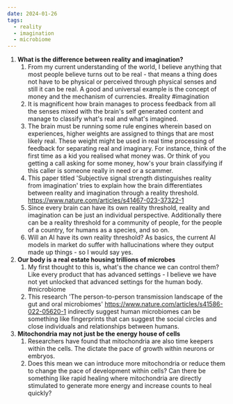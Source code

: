```yaml
---
date: 2024-01-26
tags:
  - reality
  - imagination
  - microbiome
---
```



1. **What is the difference between reality and imagination?** 
	1. From my current understanding of the world, I believe anything that most people believe turns out to be real - that means a thing does not have to be physical or perceived through physical senses and still it can be real. A good and universal example is the concept of money and the mechanism of currencies. #reality #imagination
	3. It is magnificent how brain manages to process feedback from all the senses mixed with the brain's self generated content and manage to classify what's real and what's imagined.
	4. The brain must be running some rule engines wherein based on experiences, higher weights are assigned to things that are most likely real. These weight might be used in real time processing of feedback for separating real and imaginary. For instance, think of the first time as a kid you realised what money was. Or think of you getting a call asking for some money, how's your brain classifying if this caller is someone really in need or a scammer.
	5. This paper titled 'Subjective signal strength distinguishes reality from imagination' tries to explain how the brain differentiates between reality and imagination through a reality threshold. https://www.nature.com/articles/s41467-023-37322-1
	6. Since every brain can have its own reality threshold, reality and imagination can be just an individual perspective. Additionally there can be a reality threshold for a community of people, for the people of a country, for humans as a species, and so on.
	7. Will an AI have its own reality threshold? As basics, the current AI models in market do suffer with hallucinations where they output made up things - so I would say yes.
2. **Our body is a real estate housing trillions of microbes**
	1. My first thought to this is, what's the chance we can control them? Like every product that has advanced settings - I believe we have not yet unlocked that advanced settings for the human body. #microbiome
	2. This research 'The person-to-person transmission landscape of the gut and oral microbiomes' https://www.nature.com/articles/s41586-022-05620-1 indirectly suggest human microbiomes can be something like fingerprints that can suggest the social circles and close individuals and relationships between humans.
3. **Mitochondria may not just be the energy house of cells**
	1. Researchers have found that mitochondria are also time keepers within the cells. The dictate the pace of growth within neurons or embryos.
	2. Does this mean we can introduce more mitochondria or reduce them to change the pace of development within cells? Can there be something like rapid healing where mitochondria are directly stimulated to generate more energy and increase counts to heal quickly?